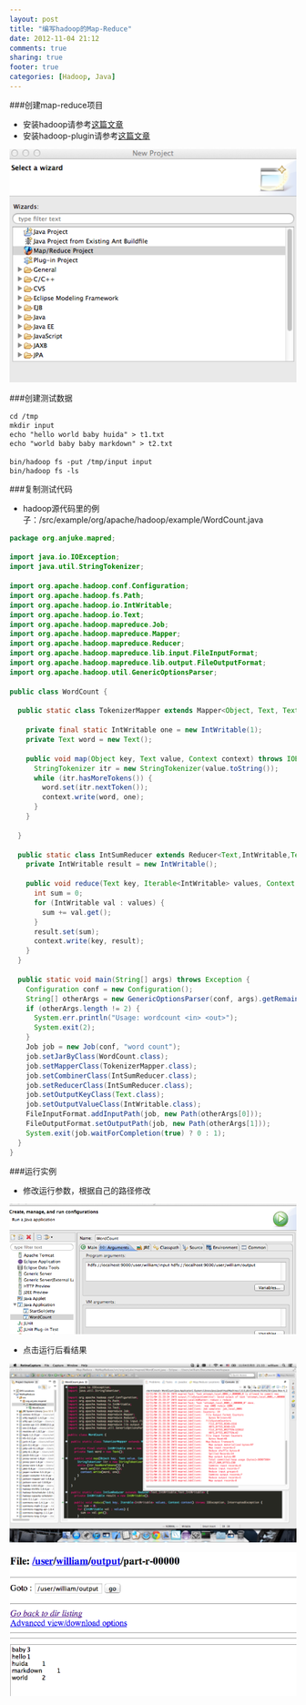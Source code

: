 ```yaml
---
layout: post
title: "编写hadoop的Map-Reduce"
date: 2012-11-04 21:12
comments: true
sharing: true
footer: true
categories: [Hadoop, Java]
---
```


###创建map-reduce项目

+ 安装hadoop请参考[这篇文章](/blog/2012/11/02/an-zhuang-pei-zhi-hadoop/)
+ 安装hadoop-plugin请参考[这篇文章](/blog/2012/11/03/eclipsepei-zhi-hadoopde-map-reducekai-fa-huan-jing/)

![new-mapred](/images/post/new-mapred.png "new-mapred")


###创建测试数据

```
cd /tmp
mkdir input
echo "hello world baby huida" > t1.txt
echo "world baby baby markdown" > t2.txt

bin/hadoop fs -put /tmp/input input
bin/hadoop fs -ls
```

<!-- more -->

###复制测试代码

+ hadoop源代码里的例子：/src/example/org/apache/hadoop/example/WordCount.java

```java
package org.anjuke.mapred;

import java.io.IOException;
import java.util.StringTokenizer;

import org.apache.hadoop.conf.Configuration;
import org.apache.hadoop.fs.Path;
import org.apache.hadoop.io.IntWritable;
import org.apache.hadoop.io.Text;
import org.apache.hadoop.mapreduce.Job;
import org.apache.hadoop.mapreduce.Mapper;
import org.apache.hadoop.mapreduce.Reducer;
import org.apache.hadoop.mapreduce.lib.input.FileInputFormat;
import org.apache.hadoop.mapreduce.lib.output.FileOutputFormat;
import org.apache.hadoop.util.GenericOptionsParser;

public class WordCount {

  public static class TokenizerMapper extends Mapper<Object, Text, Text, IntWritable>{
    
    private final static IntWritable one = new IntWritable(1);
    private Text word = new Text();
      
    public void map(Object key, Text value, Context context) throws IOException, InterruptedException {
      StringTokenizer itr = new StringTokenizer(value.toString());
      while (itr.hasMoreTokens()) {
        word.set(itr.nextToken());
        context.write(word, one);
      }
    }
    
  }
  
  public static class IntSumReducer extends Reducer<Text,IntWritable,Text,IntWritable> {
    private IntWritable result = new IntWritable();

    public void reduce(Text key, Iterable<IntWritable> values, Context context) throws IOException, InterruptedException {
      int sum = 0;
      for (IntWritable val : values) {
        sum += val.get();
      }
      result.set(sum);
      context.write(key, result);
    }
  }

  public static void main(String[] args) throws Exception {
    Configuration conf = new Configuration();
    String[] otherArgs = new GenericOptionsParser(conf, args).getRemainingArgs();
    if (otherArgs.length != 2) {
      System.err.println("Usage: wordcount <in> <out>");
      System.exit(2);
    }
    Job job = new Job(conf, "word count");
    job.setJarByClass(WordCount.class);
    job.setMapperClass(TokenizerMapper.class);
    job.setCombinerClass(IntSumReducer.class);
    job.setReducerClass(IntSumReducer.class);
    job.setOutputKeyClass(Text.class);
    job.setOutputValueClass(IntWritable.class);
    FileInputFormat.addInputPath(job, new Path(otherArgs[0]));
    FileOutputFormat.setOutputPath(job, new Path(otherArgs[1]));
    System.exit(job.waitForCompletion(true) ? 0 : 1);
  }
}
```


###运行实例

+ 修改运行参数，根据自己的路径修改

![wordcount-conf](/images/post/wordcount-conf.png "wordcount-conf")

+ 点击运行后看结果

![mapred-run](/images/post/mapred-run.png "mapred-run")

![wordcount-ret](/images/post/wordcount-ret.png "wordcount-ret")


